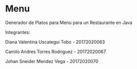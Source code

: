 # Menu
Generador de Platos para Menu para un Restaurante en Java 


Integrantes:

Diana Valentina Uscategui Tobo - 20172020063

Camilo Andres Torres Rodriguez - 20172020067

Johan Sneider Mendez Vega - 20172020070
